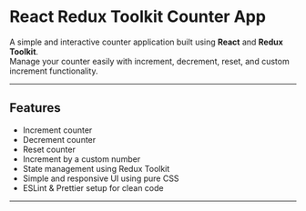 # React Redux Toolkit Counter App

A simple and interactive counter application built using **React** and **Redux Toolkit**.  
Manage your counter easily with increment, decrement, reset, and custom increment functionality.

---

## Features

- Increment counter
- Decrement counter
- Reset counter
- Increment by a custom number
- State management using Redux Toolkit
- Simple and responsive UI using pure CSS
- ESLint & Prettier setup for clean code

---

